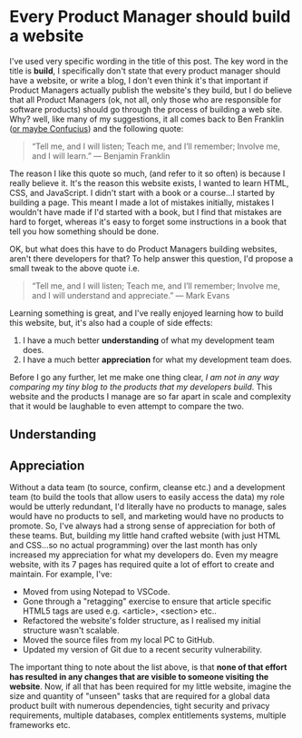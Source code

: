 # Every Product Manager should build a website

I've used very specific wording in the title of this post. The key word in the title is **build**, I specifically don't state that every product manager should have a website, or write a blog, I don't even think it's that important if Product Managers actually publish the website's they build, but I do believe that all Product Managers (ok, not all, only those who are responsible for software products) should go through the process of building a web site. Why? well, like many of my suggestions, it all comes back to Ben Franklin ([or maybe Confucius](https://quoteinvestigator.com/2019/02/27/tell/)) and the following quote:

> “Tell me, and I will listen; Teach me, and I’ll remember; Involve me, and I will learn.”
> — Benjamin Franklin

The reason I like this quote so much, (and refer to it so often) is because I really believe it. It's the reason this website exists, I wanted to learn HTML, CSS, and JavaScript. I didn't start with a book or a course...I started by building a page. This meant I made a lot of mistakes initially, mistakes I wouldn't have made if I'd started with a book, but I find that mistakes are hard to forget, whereas it's easy to forget some instructions in a book that tell you how something should be done.

OK, but what does this have to do Product Managers building websites, aren't there developers for that? To help answer this question, I'd propose a small tweak to the above quote i.e.

> “Tell me, and I will listen; Teach me, and I’ll remember; Involve me, and I will understand and appreciate.”
> — Mark Evans

Learning something is great, and I've really enjoyed learning how to build this website, but, it's also had a couple of side effects:

1. I have a much better **understanding** of what my development team does.
2. I have a much better **appreciation** for what my development team does.

Before I go any further, let me make one thing clear, _I am not in any way comparing my tiny blog to the products that my developers build_. This website and the products I manage are so far apart in scale and complexity that it would be laughable to even attempt to compare the two.

## Understanding

## Appreciation

Without a data team (to source, confirm, cleanse etc.) and a development team (to build the tools that allow users to easily access the data) my role would be utterly redundant, I'd literally have no products to manage, sales would have no products to sell, and marketing would have no products to promote. So, I've always had a strong sense of appreciation for both of these teams. But, building my little hand crafted website (with just HTML and CSS...so no actual programming) over the last month has only increased my appreciation for what my developers do. Even my meagre website, with its 7 pages has required quite a lot of effort to create and maintain. For example, I've:

- Moved from using Notepad to VSCode.
- Gone through a "retagging" exercise to ensure that article specific HTML5 tags are used e.g. &lt;article&gt;, &lt;section&gt; etc..
- Refactored the website's folder structure, as I realised my initial structure wasn't scalable.
- Moved the source files from my local PC to GitHub.
- Updated my version of Git due to a recent security vulnerability.

The important thing to note about the list above, is that **none of that effort has resulted in any changes that are visible to someone visiting the website**. Now, if all that has been required for my little website, imagine the size and quantity of "unseen" tasks that are required for a global data product built with numerous dependencies, tight security and privacy requirements, multiple databases, complex entitlements systems, multiple frameworks etc.
